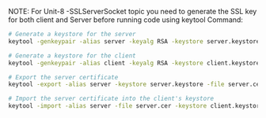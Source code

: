 NOTE:
For Unit-8 -SSLServerSocket topic you need to generate the SSL key for both client and Server before running code using keytool Command:

```sh
# Generate a keystore for the server
keytool -genkeypair -alias server -keyalg RSA -keystore server.keystore -validity 365 -storepass changeit -keypass changeit

# Generate a keystore for the client
keytool -genkeypair -alias client -keyalg RSA -keystore client.keystore -validity 365 -storepass changeit -keypass changeit

# Export the server certificate
keytool -export -alias server -keystore server.keystore -file server.cer -storepass changeit

# Import the server certificate into the client's keystore
keytool -import -alias server -file server.cer -keystore client.keystore -storepass changeit
